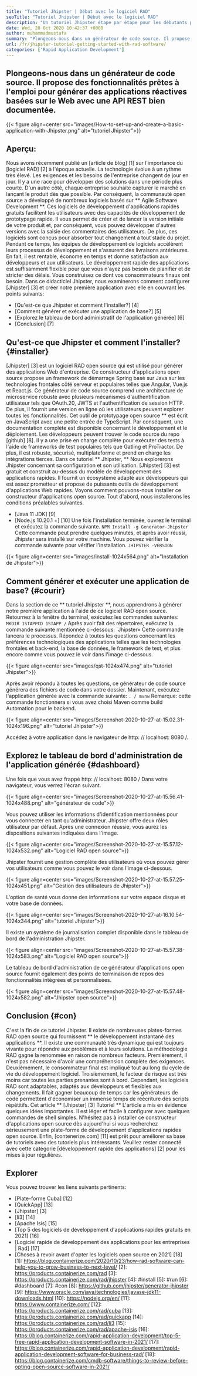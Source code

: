 ```yaml
---
title: "Tutoriel Jhipster | Début avec le logiciel RAD" 
seoTitle: "Tutoriel Jhipster | Début avec le logiciel RAD" 
description: "Un tutoriel Jhipster étape par étape pour les débutants pour commencer. Suivez cet article pour configurer la première application avec le logiciel Open Source Jhipster RAD." 
date: Wed, 28 Oct 2020 10:42:37 +0000
author: muhammadmustafa
summary: "Plongeons-nous dans un générateur de code source. Il propose des fonctionnalités prêtes à l'emploi pour générer des applications réactives basées sur le Web avec une API REST bien documentée." 
url: /fr/jhipster-tutorial-getting-started-with-rad-software/
categories: ['Rapid Application Development']
---
```


## Plongeons-nous dans un générateur de code source. Il propose des fonctionnalités prêtes à l'emploi pour générer des applications réactives basées sur le Web avec une API REST bien documentée.

{{< figure align=center src="images/How-to-set-up-and-create-a-basic-application-with-Jhipster.png" alt="tutoriel Jhipster">}}


## Aperçu:
Nous avons récemment publié un [article de blog] [1] sur l'importance du [logiciel RAD] [2] à l'époque actuelle. La technologie évolue à un rythme très élevé. Les exigences et les besoins de l'entreprise changent de jour en jour. Il y a une race pour développer des solutions dans une période plus courte. D'un autre côté, chaque entreprise souhaite capturer le marché en lançant le produit dès que possible. Par conséquent, la communauté open source a développé de nombreux logiciels basés sur ** Agile Software Development **. Ces logiciels de développement d'applications rapides gratuits facilitent les utilisateurs avec des capacités de développement de prototypage rapide. Il vous permet de créer et de lancer la version initiale de votre produit et, par conséquent, vous pouvez développer d'autres versions avec la saisie des commentaires des utilisateurs. De plus, ces logiciels sont conçus pour absorber tout changement à tout stade du projet.
Pendant ce temps, les équipes de développement de logiciels accélèrent leurs processus de développement et s'assurent des livraisons antérieures. En fait, il est rentable, économe en temps et donne satisfaction aux développeurs et aux utilisateurs. Le développement rapide des applications est suffisamment flexible pour que vous n'ayez pas besoin de planifier et de stricter des délais. Vous construisez ce dont vos consommateurs finaux ont besoin. Dans ce didacticiel Jhipster, nous examinerons comment configurer [Jhipster] [3] et créer notre première application avec elle en couvrant les points suivants:
  * [Qu'est-ce que Jhipster et comment l'installer?] [4]
  * [Comment générer et exécuter une application de base?] [5]
  * [Explorez le tableau de bord administratif de l'application générée] [6]
  * [Conclusion] [7]

## Qu'est-ce que Jhipster et comment l'installer? {#installer}
[Jhipster] [3] est un logiciel RAD open source qui est utilisé pour générer des applications Web d'entreprise. Ce constructeur d'applications open source propose un framework de démarrage Spring basé sur Java sur les technologies frontales côté serveur et populaires telles que Angular, Vue.js et React.js. Ce générateur de code source comprend une architecture de microservice robuste avec plusieurs mécanismes d'authentification utilisateur tels que OAuth.20, JWTS et l'authentification de session HTTP. De plus, il fournit une version en ligne où les utilisateurs peuvent explorer toutes les fonctionnalités. Cet outil de prototypage open source ** est écrit en JavaScript avec une petite entrée de TypeScript. Par conséquent, une documentation complète est disponible concernant le développement et le déploiement. Les développeurs peuvent trouver le code source du repo [github] [8]. Il y a une prise en charge complète pour exécuter des tests à l'aide de frameworks de test populaires tels que Gatling et ProTractor. De plus, il est robuste, sécurisé, multiplateforme et prend en charge les intégrations tierces.
Dans ce tutoriel ** Jhipster, ** Nous explorerons Jhipster concernant sa configuration et son utilisation. [Jhipster] [3] est gratuit et construit au-dessus du modèle de développement des applications rapides. Il fournit un écosystème adapté aux développeurs qui est assez prometteur et propose de puissants outils de développement d'applications Web rapides.
Voyons comment pouvons-nous installer ce constructeur d'applications open source. Tout d'abord, nous installerons les conditions préalables suivantes.
  * [Java 11 JDK] [9]
  * [Node.js 10.20.1 +] [10]
Une fois l'installation terminée, ouvrez le terminal et exécutez la commande suivante.
`NPM Install -g Generator-Jhipster`
Cette commande peut prendre quelques minutes, et après avoir réussi, Jhipster sera installé sur votre machine.
Vous pouvez vérifier la commande suivante pour vérifier l'installation.
`JHIPSTER -VERSION`

{{< figure align=center src="images/install-1024x564.png" alt="Installation de Jhipster">}}


## Comment générer et exécuter une application de base? {#courir}
Dans la section de ce ** tutoriel Jhipster **, nous apprendrons à générer notre première application à l'aide de ce logiciel RAD open source.
Retournez à la fenêtre du terminal, exécutez les commandes suivantes:
`MKDIR 1STAPPCD 1STAPP /`
Après avoir fait des répertoires, exécutez la commande suivante mentionnée ci-dessous:
`Jhipster»
Cette commande lancera le processus. Répondez à toutes les questions concernant les préférences technologiques des applications telles que les technologies frontales et back-end, la base de données, le framework de test, et plus encore comme vous pouvez le voir dans l'image ci-dessous.

{{< figure align=center src="images/qst-1024x474.png" alt="tutoriel Jhipster">}}

Après avoir répondu à toutes les questions, ce générateur de code source générera des fichiers de code dans votre dossier.
Maintenant, exécutez l'application générée avec la commande suivante:
`. / mvnw`
Remarque: cette commande fonctionnera si vous avez choisi Maven comme build Automation pour le backend.

{{< figure align=center src="images/Screenshot-2020-10-27-at-15.02.31-1024x196.png" alt="tutoriel Jhipster">}}

Accédez à votre application dans le navigateur de http: // localhost: 8080 /.

## Explorez le tableau de bord d'administration de l'application générée {#dashboard}
Une fois que vous avez frappé http: // localhost: 8080 / Dans votre navigateur, vous verrez l'écran suivant.

{{< figure align=center src="images/Screenshot-2020-10-27-at-15.56.41-1024x488.png" alt="générateur de code">}}

Vous pouvez utiliser les informations d'identification mentionnées pour vous connecter en tant qu'administrateur. Jhipster offre deux rôles utilisateur par défaut. Après une connexion réussie, vous aurez les dispositions suivantes indiquées dans l'image.

{{< figure align=center src="images/Screenshot-2020-10-27-at-15.57.12-1024x532.png" alt="Logiciel RAD open source">}}

Jhipster fournit une gestion complète des utilisateurs où vous pouvez gérer vos utilisateurs comme vous pouvez le voir dans l'image ci-dessous.

{{< figure align=center src="images/Screenshot-2020-10-27-at-15.57.25-1024x451.png" alt="Gestion des utilisateurs de Jhipster">}}

L'option de santé vous donne des informations sur votre espace disque et votre base de données.

{{< figure align=center src="images/Screenshot-2020-10-27-at-16.10.54-1024x344.png" alt="tutoriel Jhipster">}}

Il existe un système de journalisation complet disponible dans le tableau de bord de l'administration Jhipster.

{{< figure align=center src="images/Screenshot-2020-10-27-at-15.57.38-1024x583.png" alt="Logiciel RAD open source">}}

Le tableau de bord d'administration de ce générateur d'applications open source fournit également des points de terminaison de repos des fonctionnalités intégrées et personnalisées.

{{< figure align=center src="images/Screenshot-2020-10-27-at-15.57.48-1024x582.png" alt="Jhipster open source">}}


## Conclusion {#con}
C'est la fin de ce tutoriel Jhipster. Il existe de nombreuses plates-formes RAD open source qui fournissent ** le développement instantané des applications **. Il existe une communauté très dynamique qui est toujours vivante pour répondre aux problèmes et à leurs solutions. La méthodologie RAD gagne la renommée en raison de nombreux facteurs. Premièrement, il n'est pas nécessaire d'avoir une compréhension complète des exigences. Deuxièmement, le consommateur final est impliqué tout au long du cycle de vie du développement logiciel. Troisièmement, le facteur de risque est très moins car toutes les parties prenantes sont à bord. Cependant, les logiciels RAD sont adaptables, adaptés aux développeurs et flexibles aux changements. Il fait gagner beaucoup de temps car les générateurs de code permettent d'économiser un immense temps de réécriture des scripts répétitifs. Cet article ** [Jhipster] [3] Tutoriel ** L'article a mis en évidence quelques idées importantes. Il est léger et facile à configurer avec quelques commandes de shell simples.
N'hésitez pas à installer ce constructeur d'applications open source dès aujourd'hui si vous recherchez sérieusement une plate-forme de développement d'applications rapides open source. Enfin, [contenerize.com] [11] est prêt pour améliorer sa base de tutoriels avec des tutoriels plus intéressants. Veuillez rester connecté avec cette catégorie [développement rapide des applications] [2] pour les mises à jour régulières.

## Explorer
Vous pouvez trouver les liens suivants pertinents:
  * [Plate-forme Cuba] [12]
  * [QuickApp] [13]
  * [Jhipster] [3]
  * [li3] [14]
  * [Apache Isis] [15]
  * [Top 5 des logiciels de développement d'applications rapides gratuits en 2021] [16]
  * [Logiciel rapide de développement des applications pour les entreprises | Rad] [17]
  * [Choses à revoir avant d'opter les logiciels open source en 2021] [18]
[1]: https://blog.containerize.com/2020/10/23/how-rad-software-can-help-you-to-grow-business-to-next-level/
[2]: https://products.containerize.com/rad
[3]: https://products.containerize.com/rad/jhipster
[4]: #install
[5]: #run
[6]: #dashboard
[7]: #con
[8]: https://github.com/jhipster/generator-jhipster
[9]: https://www.oracle.com/java/technologies/javase-jdk11-downloads.html
[10]: https://nodejs.org/en/
[11]: https://www.containerize.com/
[12]: https://products.containerize.com/rad/cuba
[13]: https://products.containerize.com/rad/quickapp
[14]: https://products.containerize.com/rad/li3
[15]: https://products.containerize.com/rad/apache-isis
[16]: https://blog.containerize.com/rapid-application-development/top-5-free-rapid-application-development-software-in-2021/
[17]: https://blog.containerize.com/rapid-application-development/rapid-application-development-software-for-business-rad/
[18]: https://blog.containerize.com/cmdb-software/things-to-review-before-opting-open-source-software-in-2021/

